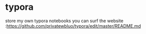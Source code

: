 # typora
store my own typora notebooks
you can surf the website :https://github.com/privatewbluo/typora/edit/master/README.md
